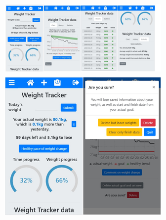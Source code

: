 ![weight tracker printscreen](src/images/fitcCalc.jpg)

![weight tracker printscreen](src/images/fitCalc2.jpg)
